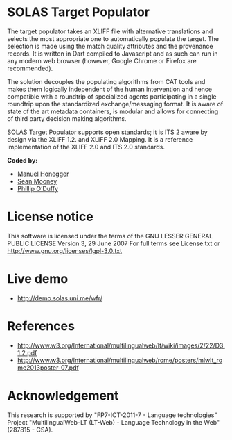 # SOLAS Target Populator
The target populator takes an XLIFF file with alternative translations and selects the most appropriate one to automatically populate the target. The selection is made using the match quality attributes and the provenance records. It is written in Dart compiled to Javascript and as such can run in any modern web browser (however, Google Chrome or Firefox are recommended).
 
The solution decouples the populating algorithms from CAT tools and makes them logically independent of the human intervention and hence compatible with a roundtrip of specialized agents participating in a single roundtrip upon the standardized exchange/messaging format. It is aware of state of the art metadata containers, is modular and allows for connecting of third party decision making algorithms.
 
SOLAS Target Populator supports open standards; it is ITS 2 aware by design via the XLIFF 1.2. and XLIFF 2.0 Mapping. It is a reference implementation of the XLIFF 2.0 and ITS 2.0 standards.
 
 
**Coded by:**
* [Manuel Honegger](https://github.com/manuelh)
* [Sean Mooney](https://github.com/SeanMooney)
* [Phillip O’Duffy](https://github.com/PhilipUL)

# License notice
This software is licensed under the terms of the GNU LESSER GENERAL PUBLIC LICENSE Version 3, 29 June 2007 For full terms see License.txt or http://www.gnu.org/licenses/lgpl-3.0.txt

# Live demo
*  http://demo.solas.uni.me/wfr/

# References
* http://www.w3.org/International/multilingualweb/lt/wiki/images/2/22/D3.1.2.pdf
* http://www.w3.org/International/multilingualweb/rome/posters/mlwlt_rome2013poster-07.pdf

# Acknowledgement
This research is supported by "FP7-ICT-2011-7 - Language technologies" Project "MultilingualWeb-LT (LT-Web) - Language Technology in the Web" (287815 - CSA).
